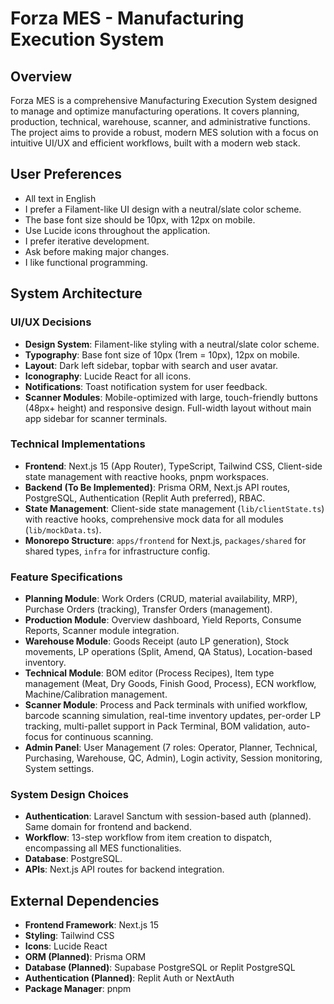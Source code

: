 # Forza MES - Manufacturing Execution System

## Overview
Forza MES is a comprehensive Manufacturing Execution System designed to manage and optimize manufacturing operations. It covers planning, production, technical, warehouse, scanner, and administrative functions. The project aims to provide a robust, modern MES solution with a focus on intuitive UI/UX and efficient workflows, built with a modern web stack.

## User Preferences
- All text in English
- I prefer a Filament-like UI design with a neutral/slate color scheme.
- The base font size should be 10px, with 12px on mobile.
- Use Lucide icons throughout the application.
- I prefer iterative development.
- Ask before making major changes.
- I like functional programming.

## System Architecture

### UI/UX Decisions
- **Design System**: Filament-like styling with a neutral/slate color scheme.
- **Typography**: Base font size of 10px (1rem = 10px), 12px on mobile.
- **Layout**: Dark left sidebar, topbar with search and user avatar.
- **Iconography**: Lucide React for all icons.
- **Notifications**: Toast notification system for user feedback.
- **Scanner Modules**: Mobile-optimized with large, touch-friendly buttons (48px+ height) and responsive design. Full-width layout without main app sidebar for scanner terminals.

### Technical Implementations
- **Frontend**: Next.js 15 (App Router), TypeScript, Tailwind CSS, Client-side state management with reactive hooks, pnpm workspaces.
- **Backend (To Be Implemented)**: Prisma ORM, Next.js API routes, PostgreSQL, Authentication (Replit Auth preferred), RBAC.
- **State Management**: Client-side state management (`lib/clientState.ts`) with reactive hooks, comprehensive mock data for all modules (`lib/mockData.ts`).
- **Monorepo Structure**: `apps/frontend` for Next.js, `packages/shared` for shared types, `infra` for infrastructure config.

### Feature Specifications
- **Planning Module**: Work Orders (CRUD, material availability, MRP), Purchase Orders (tracking), Transfer Orders (management).
- **Production Module**: Overview dashboard, Yield Reports, Consume Reports, Scanner module integration.
- **Warehouse Module**: Goods Receipt (auto LP generation), Stock movements, LP operations (Split, Amend, QA Status), Location-based inventory.
- **Technical Module**: BOM editor (Process Recipes), Item type management (Meat, Dry Goods, Finish Good, Process), ECN workflow, Machine/Calibration management.
- **Scanner Module**: Process and Pack terminals with unified workflow, barcode scanning simulation, real-time inventory updates, per-order LP tracking, multi-pallet support in Pack Terminal, BOM validation, auto-focus for continuous scanning.
- **Admin Panel**: User Management (7 roles: Operator, Planner, Technical, Purchasing, Warehouse, QC, Admin), Login activity, Session monitoring, System settings.

### System Design Choices
- **Authentication**: Laravel Sanctum with session-based auth (planned). Same domain for frontend and backend.
- **Workflow**: 13-step workflow from item creation to dispatch, encompassing all MES functionalities.
- **Database**: PostgreSQL.
- **APIs**: Next.js API routes for backend integration.

## External Dependencies
- **Frontend Framework**: Next.js 15
- **Styling**: Tailwind CSS
- **Icons**: Lucide React
- **ORM (Planned)**: Prisma ORM
- **Database (Planned)**: Supabase PostgreSQL or Replit PostgreSQL
- **Authentication (Planned)**: Replit Auth or NextAuth
- **Package Manager**: pnpm